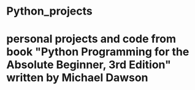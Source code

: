 # Python_projects
# personal projects and code from book "Python Programming for the Absolute Beginner, 3rd Edition" written by Michael Dawson
